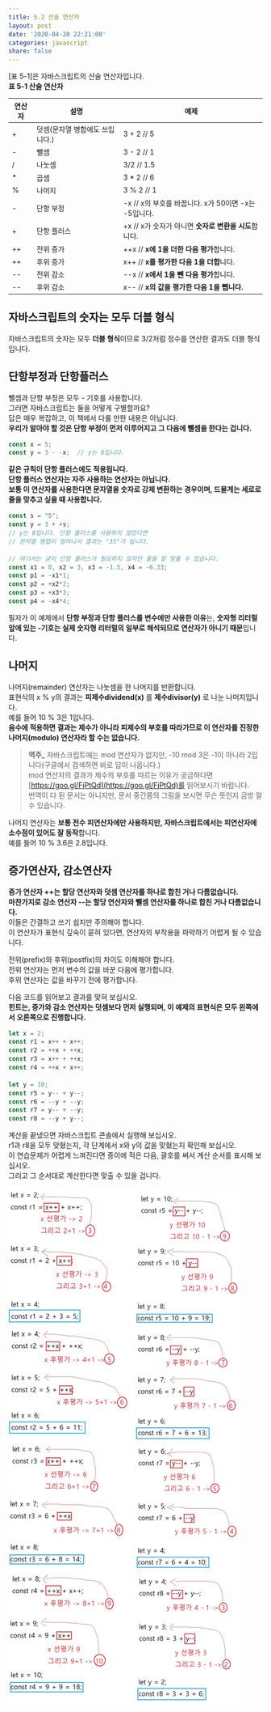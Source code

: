 ```yaml
---
title: 5.2 산술 연산자
layout: post
date: '2020-04-20 22:21:00'
categories: javascript
share: false
---
```


[표 5-1]은 자바스크립트의 산술 연산자입니다.  
**표 5-1 산술 연산자**

|연산자|설명|예제|
|---------|-----|------|
|+|덧셈(문자열 병합에도 쓰입니다.)|3 + 2 // 5|
|-|뺄셈|3 - 2 // 1|
|/|나눗셈|3/2 // 1.5|
|* | 곱셈| 3 * 2 // 6|
| % | 나머지 | 3 % 2 // 1 |
| - | 단항 부정 | -x // x의 부호를 바꿉니다. x가 50이면 -x는 -5입니다. |
| + | 단항 플러스 | +x // x가 숫자가 아니면 **숫자로 변환을 시도**합니다. |
| ++ | 전위 증가 | ++x // **x에 1을 더한 다음 평가**합니다. |
| ++ | 후위 증가 | x++ // **x를 평가한 다음 1을 더합**니다. |
| -- | 전위 감소 | --x // **x에서 1을 뺀 다음 평가**합니다. |
| -- | 후위 감소 | x-- // **x의 값을 평가한 다음 1을 뺍니다.** |

## 자바스크립트의 숫자는 모두 더블 형식

자바스크립트의 숫자는 모두 **더블 형식**이므로 3/2처럼 정수를 연산한 결과도 더블 형식입니다.

## 단항부정과 단항플러스

뺄셈과 단항 부정은 모두 - 기호를 사용합니다.  
그러면 자바스크립트는 둘을 어떻게 구별할까요?  
답은 매우 복잡하고, 이 책에서 다룰 만한 내용은 아닙니다.  
**우리가 알아야 할 것은 단항 부정이 먼저 이루어지고 그 다음에 뺄셈을 한다는 겁니다.**

```javascript
const x = 5;
const y = 3 - -x;  // y는 8입니다.
```

**같은 규칙이 단항 플러스에도 적용됩니다.**  
**단항 플러스 연산자는 자주 사용하는 연산자는 아닙니다.**  
**보통 이 연산자를 사용한다면 문자열을 숫자로 강제 변환하는 경우이며, 드물게는 세로로 줄을 맞추고 싶을 때 사용합니다.**

```javascript
const s = "5";
const y = 3 + +s;
// y는 8입니다. 단항 플러스를 사용하지 않았다면
// 문자열 병합이 일어나서 결과는 "35"가 됩니다.

// 여기서는 굳이 단항 플러스가 필요하지 않지만 줄을 잘 맞출 수 있습니다.
const x1 = 0, x2 = 3, x3 = -1.5, x4 = -6.33;
const p1 = -x1*1;
const p2 = +x2*2;
const p3 = +x3*3;
const p4 = -x4*4;
```

필자가 이 예제에서 **단항 부정과 단항 플러스를 변수에만 사용한 이유**는, **숫자형 리터럴 앞에 있는 -기호는 실제 숫자형 리터럴의 일부로 해석되므로 연산자가 아니기 때문**입니다.

## 나머지

나머지(remainder) 연산자는 나눗셈을 한 나머지를 반환합니다.  
표현식의 x % y의 결과는 **피제수dividend(x)** 를 **제수divisor(y)** 로 나눈 나머지입니다.  
예를 들어 10 % 3은 1입니다.  
**음수에 적용하면 결과는 제수가 아니라 피제수의 부호를 따라가므로 이 연산자를 진정한 나머지(modulo) 연산자라 할 수는 없습니다.**  

> **역주_** 자바스크립트에는 mod 연산자가 없지만, -10 mod 3은 -1이 아니라 2입니다(구글에서 검색하면 바로 답이 나옵니다.)  
> mod 연산자의 결과가 제수의 부호를 따르는 이유가 궁금하다면 [https://goo.gl/FjPtQd](https://goo.gl/FjPtQd)를 읽어보시기 바랍니다.  
> 번역이 다 된 문서는 아니지만, 문서 중간쯤의 그림을 보시면 무슨 뜻인지 금방 알 수 있습니다. 

나머지 연산자는 **보통 전수 피연산자에만 사용하지만, 자바스크립트에서는 피연산자에 소수점이 있어도 잘 동작**합니다.  
예를 들어 10 % 3.6은 2.8입니다.

## 증가연산자, 감소연산자

**증가 연산자 ++는 할당 연산자와 덧셈 연산자를 하나로 합친 거나 다름없습니다.**  
**마찬가지로 감소 연산자 --는 할당 연산자와 뺄셈 연산자를 하나로 합친 거나 다름없습니다.**  
이들은 간결하고 쓰기 쉽지만 주의해야 합니다.  
이 연산자가 표현식 깊숙이 묻혀 있다면, 연산자의 부작용을 파악하기 어렵게 될 수 있습니다.  

전위(prefix)와 후위(postfix)의 차이도 이해해야 합니다.  
전위 연산자는 먼저 변수의 값을 바꾼 다음에 평가합니다.  
후위 연산자는 값을 바꾸기 전에 평가합니다.  

다음 코드를 읽어보고 결과를 맞혀 보십시오.  
**힌트는, 증가와 감소 연산자는 덧셈보다 먼저 실행되며, 이 예제의 표현식은 모두 왼쪽에서 오른쪽으로 진행합니다.**

```javascript
let x = 2;
const r1 = x++ + x++;
const r2 = ++x + ++x;
const r3 = x++ + ++x;
const r4 = ++x + x++;

let y = 10;
const r5 = y-- + y--;
const r6 = --y + --y;
const r7 = y-- + --y;
const r8 = --y + y--;
```

계산을 끝냈으면 자바스크립트 콘솔에서 실행해 보십시오.  
r1과 r8을 모두 맞혔는지, 각 단계에서 x와 y의 값을 맞혔는지 확인해 보십시오.  
이 연습문제가 어렵게 느껴진다면 종이에 적은 다음, 괄호를 써서 계산 순서를 표시해 보십시오.  
그리고 그 순서대로 계산한다면 맞출 수 있을 겁니다.

![과정](/assets/img/learningjs/image37.jpg)
![과정](/assets/img/learningjs/image38.jpg)